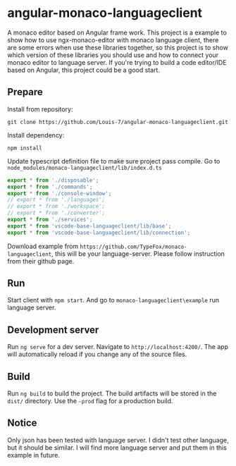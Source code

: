 # angular-monaco-languageclient
A monaco editor based on Angular frame work. This project is a example to show how to use ngx-monaco-editor with monaco language client, there are some errors when use these libraries together, so this project is to show which version of these libraries you should use and how to connect your monaco editor to language server. If you're trying to build a code editor/IDE based on Angular, this project could be a good start.

## Prepare

Install from repository:

`git clone https://github.com/Louis-7/angular-monaco-languageclient.git`

Install dependency:

`npm install`

Update typescript definition file to make sure project pass compile. Go to `node_modules/monaco-languageclient/lib/index.d.ts`

```typescript
export * from './disposable';
export * from './commands';
export * from './console-window';
// export * from './languages';
// export * from './workspace';
// export * from './converter';
export * from './services';
export * from 'vscode-base-languageclient/lib/base';
export * from 'vscode-base-languageclient/lib/connection';
```

Download example from `https://github.com/TypeFox/monaco-languageclient`, this will be your language-server. Please follow instruction from their github page.

## Run
Start client with `npm start`. And go to `monaco-languageclient\example` run language server.

## Development server

Run `ng serve` for a dev server. Navigate to `http://localhost:4200/`. The app will automatically reload if you change any of the source files.

## Build

Run `ng build` to build the project. The build artifacts will be stored in the `dist/` directory. Use the `-prod` flag for a production build.

## Notice

Only json has been tested with language server. I didn't test other language, but it should be similar. I will find more language server and put them in this example in future.
